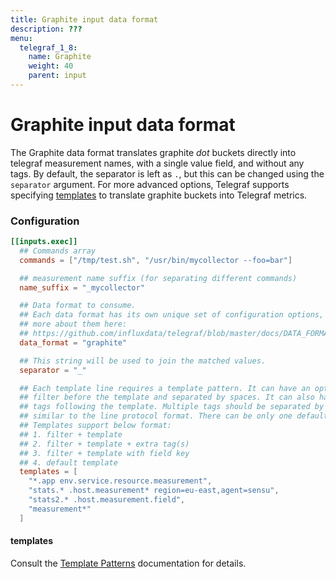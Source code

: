 ```yaml
---
title: Graphite input data format
description: ???
menu:
  telegraf_1_8:
    name: Graphite
    weight: 40
    parent: input
---
```


# Graphite input data format

The Graphite data format translates graphite *dot* buckets directly into
telegraf measurement names, with a single value field, and without any tags.
By default, the separator is left as `.`, but this can be changed using the
`separator` argument. For more advanced options, Telegraf supports specifying
[templates](#templates) to translate graphite buckets into Telegraf metrics.

### Configuration

```toml
[[inputs.exec]]
  ## Commands array
  commands = ["/tmp/test.sh", "/usr/bin/mycollector --foo=bar"]

  ## measurement name suffix (for separating different commands)
  name_suffix = "_mycollector"

  ## Data format to consume.
  ## Each data format has its own unique set of configuration options, read
  ## more about them here:
  ## https://github.com/influxdata/telegraf/blob/master/docs/DATA_FORMATS_INPUT.md
  data_format = "graphite"

  ## This string will be used to join the matched values.
  separator = "_"

  ## Each template line requires a template pattern. It can have an optional
  ## filter before the template and separated by spaces. It can also have optional extra
  ## tags following the template. Multiple tags should be separated by commas and no spaces
  ## similar to the line protocol format. There can be only one default template.
  ## Templates support below format:
  ## 1. filter + template
  ## 2. filter + template + extra tag(s)
  ## 3. filter + template with field key
  ## 4. default template
  templates = [
    "*.app env.service.resource.measurement",
    "stats.* .host.measurement* region=eu-east,agent=sensu",
    "stats2.* .host.measurement.field",
    "measurement*"
  ]
```

#### templates

Consult the [Template Patterns](/docs/TEMPLATE_PATTERN.md) documentation for
details.
